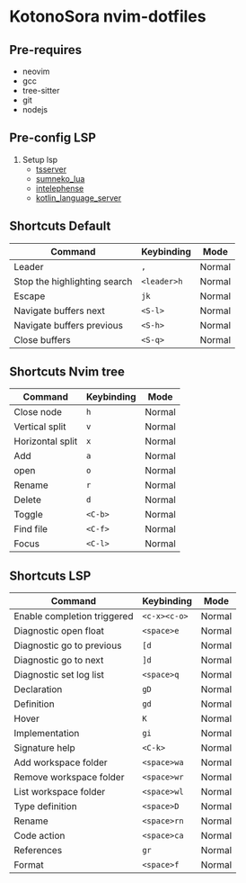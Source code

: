 # KotonoSora nvim-dotfiles

## Pre-requires

- neovim
- gcc
- tree-sitter
- git
- nodejs

## Pre-config LSP

1. Setup lsp
   - [tsserver](https://github.com/neovim/nvim-lspconfig/blob/master/doc/server_configurations.md#tsserver)
   - [sumneko_lua](https://github.com/neovim/nvim-lspconfig/blob/master/doc/server_configurations.md#sumneko_lua)
   - [intelephense](https://github.com/neovim/nvim-lspconfig/blob/master/doc/server_configurations.md#intelephense)
   - [kotlin_language_server](https://github.com/neovim/nvim-lspconfig/blob/master/doc/server_configurations.md#kotlin_language_server)

## Shortcuts Default

| Command                      | Keybinding  | Mode   |
| ---------------------------- | ----------- | ------ |
| Leader                       | `,`         | Normal |
| Stop the highlighting search | `<leader>h` | Normal |
| Escape                       | `jk`        | Normal |
| Navigate buffers next        | `<S-l>`     | Normal |
| Navigate buffers previous    | `<S-h>`     | Normal |
| Close buffers                | `<S-q>`     | Normal |

## Shortcuts Nvim tree

| Command          | Keybinding | Mode   |
| ---------------- | ---------- | ------ |
| Close node       | `h`        | Normal |
| Vertical split   | `v`        | Normal |
| Horizontal split | `x`        | Normal |
| Add              | `a`        | Normal |
| open             | `o`        | Normal |
| Rename           | `r`        | Normal |
| Delete           | `d`        | Normal |
| Toggle           | `<C-b>`    | Normal |
| Find file        | `<C-f>`    | Normal |
| Focus            | `<C-l>`    | Normal |

## Shortcuts LSP

| Command                     | Keybinding   | Mode   |
| --------------------------- | ------------ | ------ |
| Enable completion triggered | `<c-x><c-o>` | Normal |
| Diagnostic open float       | `<space>e`   | Normal |
| Diagnostic go to previous   | `[d`         | Normal |
| Diagnostic go to next       | `]d`         | Normal |
| Diagnostic set log list     | `<space>q`   | Normal |
| Declaration                 | `gD`         | Normal |
| Definition                  | `gd`         | Normal |
| Hover                       | `K`          | Normal |
| Implementation              | `gi`         | Normal |
| Signature help              | `<C-k>`      | Normal |
| Add workspace folder        | `<space>wa`  | Normal |
| Remove workspace folder     | `<space>wr`  | Normal |
| List workspace folder       | `<space>wl`  | Normal |
| Type definition             | `<space>D`   | Normal |
| Rename                      | `<space>rn`  | Normal |
| Code action                 | `<space>ca`  | Normal |
| References                  | `gr`         | Normal |
| Format                      | `<space>f`   | Normal |
